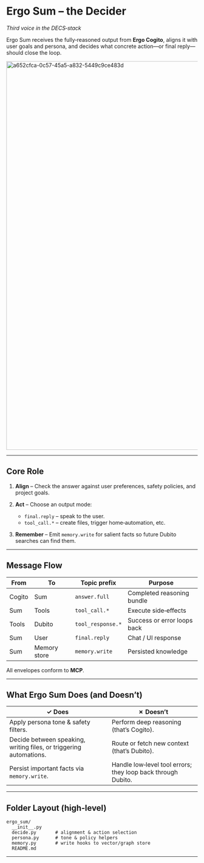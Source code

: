 # Ergo Sum – the Decider

*Third voice in the DECS‑stack*

Ergo Sum receives the fully‑reasoned output from **Ergo Cogito**, aligns it with user goals and persona, and decides what concrete action—or final reply—should close the loop.

<img width="1536" height="1024" alt="a652cfca-0c57-45a5-a832-5449c9ce483d" src="https://github.com/user-attachments/assets/427ed964-f255-4cd8-aa33-b4ee7d2ed737" />

---

## Core Role

1. **Align**  – Check the answer against user preferences, safety policies, and project goals.
2. **Act**    – Choose an output mode:

   * `final.reply` – speak to the user.
   * `tool_call.*` – create files, trigger home‑automation, etc.
3. **Remember** – Emit `memory.write` for salient facts so future Dubito searches can find them.

---

## Message Flow

| From   | To           | Topic prefix      | Purpose                     |
| ------ | ------------ | ----------------- | --------------------------- |
| Cogito | Sum          | `answer.full`     | Completed reasoning bundle  |
| Sum    | Tools        | `tool_call.*`     | Execute side‑effects        |
| Tools  | Dubito       | `tool_response.*` | Success or error loops back |
| Sum    | User         | `final.reply`     | Chat / UI response          |
| Sum    | Memory store | `memory.write`    | Persisted knowledge         |

All envelopes conform to **MCP**.

---

## What Ergo Sum Does (and Doesn’t)

| ✓ Does | ✗ Doesn’t |
| ------ | --------- |
| Apply persona tone & safety filters. | Perform deep reasoning (that’s Cogito). |
| Decide between speaking, writing files, or triggering automations. | Route or fetch new context (that’s Dubito). |
| Persist important facts via `memory.write`. | Handle low‑level tool errors; they loop back through Dubito. |

---

## Folder Layout (high‑level)

```
ergo_sum/
  __init__.py
  decide.py       # alignment & action selection
  persona.py      # tone & policy helpers
  memory.py       # write hooks to vector/graph store
  README.md
```

---

